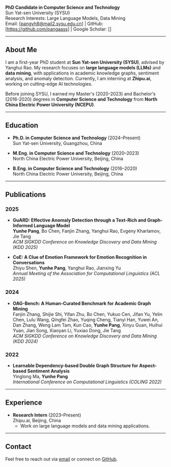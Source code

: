 **PhD Candidate in Computer Science and Technology**  
Sun Yat-sen University (SYSU)  
Research Interests: Large Language Models, Data Mining  
Email: [pangyh8@mail2.sysu.edu.cn] | GitHub: [https://github.com/pangaass] | Google Scholar: []  

---

## About Me

I am a first-year PhD student at **Sun Yat-sen University (SYSU)**, advised by Yanghui Rao. My research focuses on **large language models (LLMs)** and **data mining**, with applications in academic knowledge graphs, sentiment analysis, and anomaly detection. Currently, I am interning at **Zhipu.ai**, working on cutting-edge AI technologies.

Before joining SYSU, I earned my Master's (2020-2023) and Bachelor's (2016-2020) degrees in **Computer Science and Technology** from **North China Electric Power University (NCEPU)**.

---

## Education

- **Ph.D. in Computer Science and Technology** (2024–Present)  
  Sun Yat-sen University, Guangzhou, China  

- **M.Eng. in Computer Science and Technology** (2020–2023)  
  North China Electric Power University, Beijing, China  

- **B.Eng. in Computer Science and Technology** (2016–2020)  
  North China Electric Power University, Beijing, China  

---

## Publications

### 2025
- **GuARD: Effective Anomaly Detection through a Text-Rich and Graph-Informed Language Model**  
  **Yunhe Pang**, Bo Chen, Fanjin Zhang, Yanghui Rao, Evgeny Kharlamov, Jie Tang  
  *ACM SIGKDD Conference on Knowledge Discovery and Data Mining (KDD 2025)*  

- **CoE: A Clue of Emotion Framework for Emotion Recognition in Conversations**  
  Zhiyu Shen, **Yunhe Pang**, Yanghui Rao, Jianxing Yu  
  *Annual Meeting of the Association for Computational Linguistics (ACL 2025)*  

### 2024
- **OAG-Bench: A Human-Curated Benchmark for Academic Graph Mining**  
  Fanjin Zhang, Shijie Shi, Yifan Zhu, Bo Chen, Yukuo Cen, Jifan Yu, Yelin Chen, Lulu Wang, Qingfei Zhao, Yuqing Cheng, Tianyi Han, Yuwei An, Dan Zhang, Weng Lam Tam, Kun Cao, **Yunhe Pang**, Xinyu Guan, Huihui Yuan, Jian Song, Xiaoyan Li, Yuxiao Dong, Jie Tang  
  *ACM SIGKDD Conference on Knowledge Discovery and Data Mining (KDD 2024)*  

### 2022
- **Learnable Dependency-based Double Graph Structure for Aspect-based Sentiment Analysis**  
  Yinglong Ma, **Yunhe Pang**  
  *International Conference on Computational Linguistics (COLING 2022)*  

---

## Experience

- **Research Intern** (2023–Present)  
  Zhipu.ai, Beijing, China  
  - Work on large language models and data mining applications.  

---



## Contact

Feel free to reach out via [email](mailto:your-email@example.com) or connect on [GitHub](https://github.com/your-username).  
